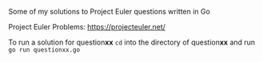 Some of my solutions to Project Euler questions written in Go

Project Euler Problems: https://projecteuler.net/ 

To run a solution for question**xx** `cd` into the directory of question**xx** and run `go run questionxx.go`
